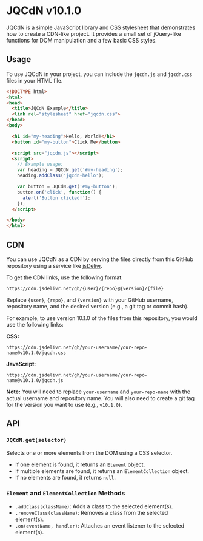 # JQCdN v10.1.0

JQCdN is a simple JavaScript library and CSS stylesheet that demonstrates how to create a CDN-like project. It provides a small set of jQuery-like functions for DOM manipulation and a few basic CSS styles.

## Usage

To use JQCdN in your project, you can include the `jqcdn.js` and `jqcdn.css` files in your HTML file.

```html
<!DOCTYPE html>
<html>
<head>
  <title>JQCdN Example</title>
  <link rel="stylesheet" href="jqcdn.css">
</head>
<body>

  <h1 id="my-heading">Hello, World!</h1>
  <button id="my-button">Click Me</button>

  <script src="jqcdn.js"></script>
  <script>
    // Example usage:
    var heading = JQCdN.get('#my-heading');
    heading.addClass('jqcdn-hello');

    var button = JQCdN.get('#my-button');
    button.on('click', function() {
      alert('Button clicked!');
    });
  </script>

</body>
</html>
```

## CDN

You can use JQCdN as a CDN by serving the files directly from this GitHub repository using a service like [jsDelivr](https://www.jsdelivr.com/).

To get the CDN links, use the following format:

```
https://cdn.jsdelivr.net/gh/{user}/{repo}@{version}/{file}
```

Replace `{user}`, `{repo}`, and `{version}` with your GitHub username, repository name, and the desired version (e.g., a git tag or commit hash).

For example, to use version 10.1.0 of the files from this repository, you would use the following links:

**CSS:**
```
https://cdn.jsdelivr.net/gh/your-username/your-repo-name@v10.1.0/jqcdn.css
```

**JavaScript:**
```
https://cdn.jsdelivr.net/gh/your-username/your-repo-name@v10.1.0/jqcdn.js
```

**Note:** You will need to replace `your-username` and `your-repo-name` with the actual username and repository name. You will also need to create a git tag for the version you want to use (e.g., `v10.1.0`).

## API

### `JQCdN.get(selector)`

Selects one or more elements from the DOM using a CSS selector.

- If one element is found, it returns an `Element` object.
- If multiple elements are found, it returns an `ElementCollection` object.
- If no elements are found, it returns `null`.

### `Element` and `ElementCollection` Methods

- `.addClass(className)`: Adds a class to the selected element(s).
- `.removeClass(className)`: Removes a class from the selected element(s).
- `.on(eventName, handler)`: Attaches an event listener to the selected element(s).
